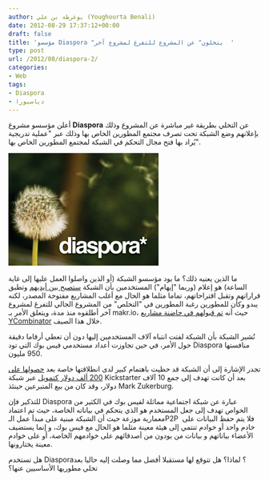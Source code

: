 ```yaml
---
author: يوغرطة بن علي (Youghourta Benali)
date: 2012-08-29 17:37:12+00:00
draft: false
title: 'مؤسسو Diaspora "يتخلون" عن المشروع للتفرغ لمشروع آخر  '
type: post
url: /2012/08/diaspora-2/
categories:
- Web
tags:
- Diaspora
- دياسبورا
---
```


أعلن مؤسسو مشروع **Diaspora** عن التخلي بطريقة غير مباشرة عن المشروع وذلك بإعلانهم وضع الشبكة تحت تصرف مجتمع المطورين الخاص بها وذلك عبر "عملية تدريجية يُراد بها فتح مجال التحكم في الشبكة لمجتمع المطورين الخاص بها".




[![](diaspora-logo.png)
](diaspora-logo.png)




ما الذين يعنيه ذلك؟ ما يود مؤسسو الشبكة (أو الذين واصلوا العمل عليها إلى غاية الساعة) هو إعلام (وربما "إيهام") المستخدمين بأن الشبكة [ستصبح بين أيديهم](http://blog.diasporafoundation.org/2012/08/27/announcement-diaspora-will-now-be-a-community-project.html) وتطبق قراراتهم وتقبل اقتراحاتهم، تماما مثلما هو الحال مع أغلب المشاريع مفتوحة المصدر، لكنه يبدو وكأن للمطورين رغبة المطورين في "التخلص" من المشروع الحالي للتفرغ لمشروع آخر أطلقوه منذ مدة، ويتعلق الأمر بـ makr.io، حيث أنه [تم قبولهم في حاضنة مشاريع YCombinator](http://blog.diasporafoundation.org/2012/05/15/you-may-have-heard.html) خلال هذا الصيف.




تُشير الشبكة بأن الشبكة لفتت انتباه آلاف المستخدمين إليها دون أن تعطي أرقاما دقيقة حول الأمر، في حين تجاوزت أعداد مستخدمي فيس بوك التي تود Diaspora منافستها 950 مليون.




تجدر الإشارة إلى أن الشبكة قد حظيت باهتمام كبير لدى انطلاقتها خاصة بعد [حصولها على 200 ألف دولار كتمويل](https://www.it-scoop.com/2010/08/diaspora-september-15/) عبر شبكة Kickstarter بعد أن كانت تهدف إلى جمع 10 آلاف دولار، وقد كان من بيع المتبرعين حينئذ Mark Zukerburg.




للتذكير فإن Diaspora عبارة عن شبكة اجتماعية مماثلة لفيس بوك في الكثير من الخواص تهدف إلى جعل المستخدم هو الذي يتحكم في بياناته الخاصة، حيث تم اعتماد معمارية موزعة حيث أن الشبكة مبنية على مبدأ عمل الـP2P  فلا يتم حفظ البيانات على خادم واحد أو خوادم تنتمي إلى هيئة معينة مثلما هو الحال مع فيس بوك، و إنما يستضيف الأعضاء بياناتهم و بيانات من يودون من أصدقائهم على خوادمهم الخاصة، أو على خوادم معينة يختارونها.




هل تستخدم Diaspora؟ لماذا؟ هل تتوقع لها مستقبلا أفضل مما وصلت إليه حاليا بعد تخلي مطوريها الأساسيين عنها؟
